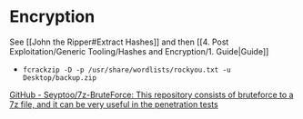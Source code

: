# Encryption

See [[John the Ripper#Extract Hashes]] and then [[4. Post Exploitation/Generic Tooling/Hashes and Encryption/1. Guide|Guide]]

* `fcrackzip -D -p /usr/share/wordlists/rockyou.txt -u Desktop/backup.zip`

[GitHub - Seyptoo/7z-BruteForce: This repository consists of bruteforce to a 7z file, and it can be very useful in the penetration tests](https://github.com/Seyptoo/7z-BruteForce)
